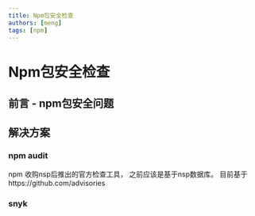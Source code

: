 ```yaml
---
title: Npm包安全检查
authors: [meng]
tags: [npm]
---
```


# Npm包安全检查

## 前言 - npm包安全问题

## 解决方案

### npm audit  
npm 收购nsp后推出的官方检查工具， 之前应该是基于nsp数据库。
目前基于https://github.com/advisories

### snyk 

